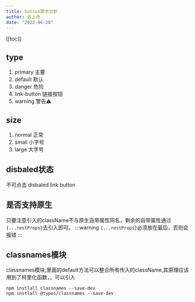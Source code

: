 ```yaml
---
title: button需求分析
author: 云上舟
date: "2022-04-20"
---
```


[[toc]]



## type
1. primary 主要
2. default 默认
3. danger 危险
4. link-button 链接按钮
5. warning 警告⚠


## size
1. normal 正常
2. small 小字号
3. large 大字号

## disbaled状态
不可点击
disbaled
link button

## 是否支持原生
只要注意引入的className不与原生自带属性同名，剩余的自带属性通过`{...restProps}`去引入即可。
:::warning
`{...restProps}`必须放在最后，否则会报错
:::



## classnames模块
classnames模块,里面的default方法可以整合所有传入的className,其原理应该用到了柯里化函数，，可以引入
```shell
npm instlall classnames --save-dev
npm instlall @types/classnames --save-dev